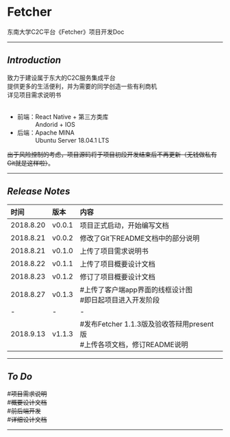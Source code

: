 # **Fetcher**
东南大学C2C平台《Fetcher》项目开发Doc

---
## ***Introduction***
致力于建设属于东大的C2C服务集成平台<br>
提供更多的生活便利，并为需要的同学创造一些有利商机<br>
详见项目需求说明书<br><br>
* 前端：React Native + 第三方类库<br>
&ensp;&ensp;&ensp;&ensp;&ensp;&ensp;Andorid + IOS
* 后端：Apache MINA<br>
&ensp;&ensp;&ensp;&ensp;&ensp;&ensp;Ubuntu Server 18.04.1 LTS

~~出于风险控制的考虑，项目源码将于项目初段开发结束后不再更新（无钱做私有Git就是这样啦）~~。

---
## ***Release Notes***
时间|版本|内容
:--|:--|:--
2018.8.20|v0.0.1|项目正式启动，开始编写文档
2018.8.21|v0.0.2|修改了Git下README文档中的部分说明
2018.8.21|v0.1.0|上传了项目需求说明书
2018.8.22|v0.1.1|上传了项目概要设计文档
2018.8.23|v0.1.2|修订了项目概要设计文档
2018.8.27|v0.1.3|#上传了客户端app界面的线框设计图<br>#即日起项目进入开发阶段
-|-|-
2018.9.13|v1.1.3|#发布Fetcher 1.1.3版及验收答辩用present版<br>#上传各项文档，修订README说明

---
## ***To Do***
#~~项目需求说明~~<br>
#~~概要设计文档~~<br>
#~~前后端开发~~<br>
#~~详细设计文档~~<br>

---
